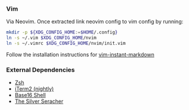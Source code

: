 ### Vim

Via Neovim. Once extracted link neovim config to vim config by running:

```bash
mkdir -p ${XDG_CONFIG_HOME:=$HOME/.config}
ln -s ~/.vim $XDG_CONFIG_HOME/nvim
ln -s ~/.vimrc $XDG_CONFIG_HOME/nvim/init.vim
```

Follow the installation instructions for [vim-instant-markdown](https://github.com/suan/vim-instant-markdown)

### External Dependencies

* [Zsh](https://github.com/robbyrussell/oh-my-zsh)
* [iTerm2 (nightly)](https://iterm2.com/downloads/nightly)
* [Base16 Shell](https://github.com/chriskempson/base16-shell)
* [The Silver Seracher](https://github.com/ggreer/the_silver_searcher)

